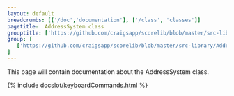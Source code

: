 ```yaml
---
layout: default
breadcrumbs: [['/doc','documentation'], ['/class', 'classes']]
pagetitle:  AddressSystem class
grouptitle: ['https://github.com/craigsapp/scorelib/blob/master/src-library', 'Source Code']
group: [ 
   ['https://github.com/craigsapp/scorelib/blob/master/src-library/AddressSystem.cpp', AddressSystem.cpp], 
]
---
```


This page will contain documentation about the AddressSystem class.



{% include docslot/keyboardCommands.html %}

